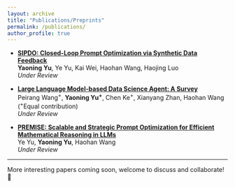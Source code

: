 ```yaml
---
layout: archive
title: "Publications/Preprints"
permalink: /publications/
author_profile: true
---
```


* [**SIPDO: Closed-Loop Prompt Optimization via Synthetic Data Feedback**](https://arxiv.org/pdf/2505.19514)\
**Yaoning Yu**, Ye Yu, Kai Wei, Haohan Wang, Haojing Luo \
*Under Review* 

* [**Large Language Model-based Data Science Agent: A Survey**](https://arxiv.org/pdf/2508.02744)  
Peirang Wang<sup>+</sup>, **Yaoning Yu<sup>+</sup>**, Chen Ke<sup>+</sup>, Xianyang Zhan, Haohan Wang \
(<sup>+</sup>Equal contribution) \
*Under Review*  


* [**PREMISE: Scalable and Strategic Prompt Optimization for Efficient Mathematical Reasoning in LLMs**](https://arxiv.org/pdf/2506.10716) \
Ye Yu, **Yaoning Yu**, Haohan Wang \
*Under Review*

<hr>
More interesting papers coming soon, welcome to discuss and collaborate!🙂
